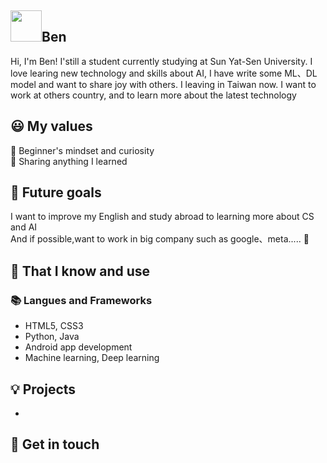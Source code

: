## <img width="50px" src="https://github.com/Yukino1010/test/blob/master/%E8%80%81%E5%A9%86(10).png" />Ben #

Hi, I'm Ben! I'still a student currently studying at Sun Yat-Sen University. I love learing new technology and skills about 
AI, I have write some ML、DL model and want to share joy with others. I leaving in Taiwan now. I want to work at others country, and to learn more about the latest technology 
## 😃 My values
🍏 Beginner's mindset and curiosity<br>
🙌 Sharing anything I learned<br>

## 🔭 Future goals

I want to improve my English and study abroad to learning more about CS and AI<br>
And if possible,want to work in big company such as google、meta..... 💪<br>

## 🧠 That I know and use
### 📚 Langues and Frameworks
- HTML5, CSS3
- Python, Java
- Android app development
- Machine learning, Deep learning


## 💡 Projects
- 

## 🔗 Get in touch

